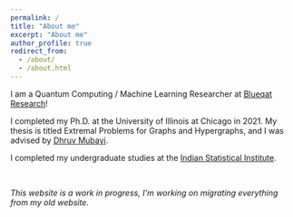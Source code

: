 ```yaml
---
permalink: /
title: "About me"
excerpt: "About me"
author_profile: true
redirect_from: 
  - /about/
  - /about.html
---
```


I am a Quantum Computing / Machine Learning Researcher at [Blueqat Research](https://corp.blueqat.com/research)!

I completed my Ph.D. at the University of Illinois at Chicago in 2021. My thesis is titled Extremal Problems for Graphs and Hypergraphs, and I was advised by [Dhruv Mubayi](http://homepages.math.uic.edu/~mubayi/).

I completed my undergraduate studies at the [Indian Statistical Institute](http://www.isibang.ac.in/~statmath/).

&nbsp;

_This website is a work in progress, I'm working on migrating everything from my old website._